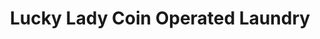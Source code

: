 ---
title: "Lucky Lady Coin Operated Laundry"
url: /springfield/lucky-lady-coin-operated-laundry/
shop: Wäscherei
---